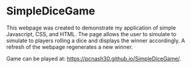 # SimpleDiceGame

This webpage was created to demonstrate my application of simple Javascript, CSS, and HTML. The page allows the user to simulate to simulate to players rolling a dice and displays the winner accordingly. A refresh of the webpage regenerates a new winner.

Game can be played at: https://pcnash30.github.io/SimpleDiceGame/.
